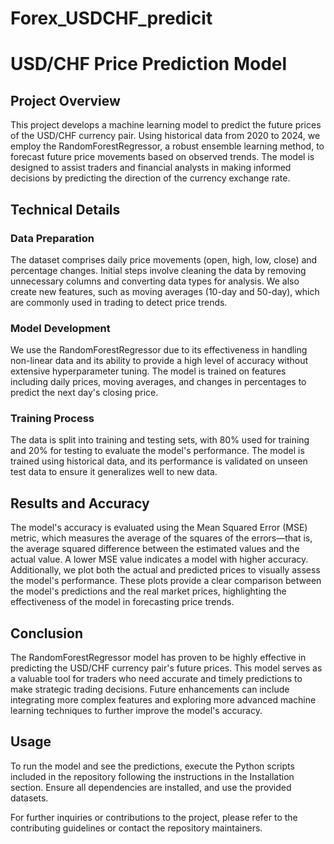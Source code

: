 # Forex_USDCHF_predicit

# USD/CHF Price Prediction Model

## Project Overview
This project develops a machine learning model to predict the future prices of the USD/CHF currency pair. Using historical data from 2020 to 2024, we employ the RandomForestRegressor, a robust ensemble learning method, to forecast future price movements based on observed trends. The model is designed to assist traders and financial analysts in making informed decisions by predicting the direction of the currency exchange rate.

## Technical Details
### Data Preparation
The dataset comprises daily price movements (open, high, low, close) and percentage changes. Initial steps involve cleaning the data by removing unnecessary columns and converting data types for analysis. We also create new features, such as moving averages (10-day and 50-day), which are commonly used in trading to detect price trends.

### Model Development
We use the RandomForestRegressor due to its effectiveness in handling non-linear data and its ability to provide a high level of accuracy without extensive hyperparameter tuning. The model is trained on features including daily prices, moving averages, and changes in percentages to predict the next day's closing price.

### Training Process
The data is split into training and testing sets, with 80% used for training and 20% for testing to evaluate the model's performance. The model is trained using historical data, and its performance is validated on unseen test data to ensure it generalizes well to new data.

## Results and Accuracy
The model's accuracy is evaluated using the Mean Squared Error (MSE) metric, which measures the average of the squares of the errors—that is, the average squared difference between the estimated values and the actual value. A lower MSE value indicates a model with higher accuracy. Additionally, we plot both the actual and predicted prices to visually assess the model's performance. These plots provide a clear comparison between the model's predictions and the real market prices, highlighting the effectiveness of the model in forecasting price trends.

## Conclusion
The RandomForestRegressor model has proven to be highly effective in predicting the USD/CHF currency pair's future prices. This model serves as a valuable tool for traders who need accurate and timely predictions to make strategic trading decisions. Future enhancements can include integrating more complex features and exploring more advanced machine learning techniques to further improve the model's accuracy.

## Usage
To run the model and see the predictions, execute the Python scripts included in the repository following the instructions in the Installation section. Ensure all dependencies are installed, and use the provided datasets.

For further inquiries or contributions to the project, please refer to the contributing guidelines or contact the repository maintainers.
